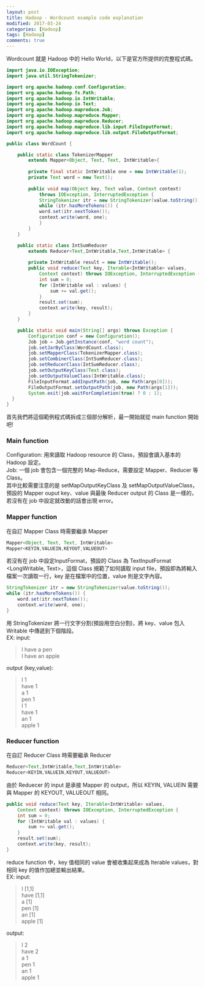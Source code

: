 ```yaml
---
layout: post
title: Hadoop - Wordcount example code explanation
modified: 2017-03-24
categories: [Hadoop]
tags: [Hadoop]
comments: true
---
```



Wordcount 就是 Hadoop 中的 Hello World，以下是官方所提供的完整程式碼。

```java
import java.io.IOException;
import java.util.StringTokenizer;

import org.apache.hadoop.conf.Configuration;
import org.apache.hadoop.fs.Path;
import org.apache.hadoop.io.IntWritable;
import org.apache.hadoop.io.Text;
import org.apache.hadoop.mapreduce.Job;
import org.apache.hadoop.mapreduce.Mapper;
import org.apache.hadoop.mapreduce.Reducer;
import org.apache.hadoop.mapreduce.lib.input.FileInputFormat;
import org.apache.hadoop.mapreduce.lib.output.FileOutputFormat;

public class WordCount {

    public static class TokenizerMapper
        extends Mapper<Object, Text, Text, IntWritable>{
        
        private final static IntWritable one = new IntWritable(1);
        private Text word = new Text();
    
        public void map(Object key, Text value, Context context)
            throws IOException, InterruptedException {
            StringTokenizer itr = new StringTokenizer(value.toString());
            while (itr.hasMoreTokens()) {
            word.set(itr.nextToken());
            context.write(word, one);
            }
        }
    }

    public static class IntSumReducer
        extends Reducer<Text,IntWritable,Text,IntWritable> {
        
        private IntWritable result = new IntWritable();
        public void reduce(Text key, Iterable<IntWritable> values,
            Context context) throws IOException, InterruptedException {
            int sum = 0;
            for (IntWritable val : values) {
                sum += val.get();
            }
            result.set(sum);
            context.write(key, result);
        }
    }

    public static void main(String[] args) throws Exception {
        Configuration conf = new Configuration();
        Job job = Job.getInstance(conf, "word count");
        job.setJarByClass(WordCount.class);
        job.setMapperClass(TokenizerMapper.class);
        job.setCombinerClass(IntSumReducer.class);
        job.setReducerClass(IntSumReducer.class);
        job.setOutputKeyClass(Text.class);
        job.setOutputValueClass(IntWritable.class);
        FileInputFormat.addInputPath(job, new Path(args[0]));
        FileOutputFormat.setOutputPath(job, new Path(args[1]));
        System.exit(job.waitForCompletion(true) ? 0 : 1);
  }
}
```
首先我們將這個範例程式碼拆成三個部分解析，最一開始就從 main function 開始吧!


### Main function

Configuration: 用來讀取 Hadoop resource 的 Class，預設會讀入基本的 Hadoop 設定。  
Job: 一個 job 會包含一個完整的 Map-Reduce，需要設定 Mapper、Reducer 等 Class。  
其中比較需要注意的是 setMapOutputKeyClass 及 setMapOutputValueClass，預設的 Mapper ouput key、value 與最後 Reducer output 的 Class 是一樣的，若沒有在 job 中設定就改動的話會出現 error。  


### Mapper function

在自訂 Mapper Class 時需要繼承 Mapper
```java
Mapper<Object, Text, Text, IntWritable>
Mapper<KEYIN,VALUEIN,KEYOUT,VALUEOUT>
```
若沒有在 job 中設定InputFormat，預設的 Class 為 TextInputFormat <LongWritable, Text>，這個 Class 規範了如何讀取 input file，預設即為將輸入檔案一次讀取一行，key 是在檔案中的位置，value 則是文字內容。

```java
StringTokenizer itr = new StringTokenizer(value.toString());
while (itr.hasMoreTokens()) {
    word.set(itr.nextToken());
    context.write(word, one);
}
```
用 StringTokenizer 將一行文字分割(預設用空白分割)，將 key、value 包入 Writable 中傳遞到下個階段。  
EX:
input: 
> I have a pen  
> I have an apple  

output (key,value):
> I  1  
> have  1  
> a  1  
> pen  1  
> I  1  
> have  1  
> an  1  
> apple  1  


### Reducer function

在自訂 Reducer Class 時需要繼承 Reducer
```java
Reducer<Text,IntWritable,Text,IntWritable>
Reducer<KEYIN,VALUEIN,KEYOUT,VALUEOUT>
```
由於 Reduecer 的 input 是承接 Mapper 的 output，所以 KEYIN, VALUEIN 需要與 Mapper 的 KEYOUT, VALUEOUT 相同。  
```java
public void reduce(Text key, Iterable<IntWritable> values,
    Context context) throws IOException, InterruptedException {
    int sum = 0;
    for (IntWritable val : values) {
        sum += val.get();
    }
    result.set(sum); 
    context.write(key, result);
}
```
reduce function 中，key 值相同的 value 會被收集起來成為 Iterable <IntWritable> values，對相同 key 的值作加總並輸出結果。  
EX:
input:
> I  [1,1]  
> have  [1,1]  
> a  [1]  
> pen  [1]  
> an  [1]  
> apple  [1]  

output:
> I  2  
> have  2  
> a  1  
> pen  1  
> an  1  
> apple  1  



